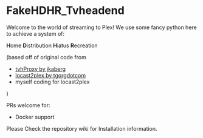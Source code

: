 # FakeHDHR_Tvheadend


Welcome to the world of streaming to Plex! We use some fancy python here to achieve a system of:

**H**ome
**D**istribution
**H**iatus
**R**ecreation


(based off of original code from

  * [tvhProxy by jkaberg](https://github.com/jkaberg/tvhProxy)
  * [locast2plex by tgorgdotcom](https://github.com/tgorgdotcom/locast2plex)
  * myself coding for locast2plex

  )

PRs welcome for:

* Docker support


Please Check the repository wiki for Installation information.
